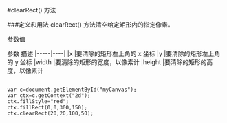 #clearRect() 方法

###定义和用法
clearRect() 方法清空给定矩形内的指定像素。


参数值

参数  描述
|-----|----|
|x       |要清除的矩形左上角的 x 坐标
|y       |要清除的矩形左上角的 y 坐标
|width   |要清除的矩形的宽度，以像素计
|height  |要清除的矩形的高度，以像素计



```

var c=document.getElementById("myCanvas");
var ctx=c.getContext("2d");
ctx.fillStyle="red";
ctx.fillRect(0,0,300,150);
ctx.clearRect(20,20,100,50);    


```